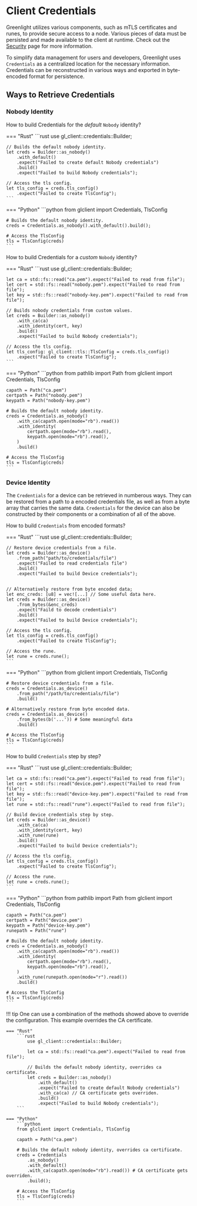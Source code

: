 # Client Credentials

Greenlight utilizes various components, such as mTLS certificates and 
runes, to provide secure access to a node. 
Various pieces of data must be persisted and made available to the client 
at runtime. Check out the [Security][security] page for more information.

To simplify data management for users and developers, Greenlight uses 
`Credentials` as a centralized location for the necessary information. 
Credentials can be reconstructed in various ways and exported in 
byte-encoded format for persistence.

## Ways to Retrieve Credentials

### Nobody Identity

How to build Credentials for the *default* `Nobody` identity?

=== "Rust"
	```rust
	use gl_client::credentials::Builder;

    // Builds the default nobody identity.
	let creds = Builder::as_nobody()
		.with_default()
		.expect("Failed to create default Nobody credentials")
		.build()
		.expect("Failed to build Nobody credentials");

    // Access the tls config.
    let tls_config = creds.tls_config()
		.expect("Failed to create TlsConfig");
	```

=== "Python"
	```python
	from glclient import Credentials, TlsConfig

	# Builds the default nobody identity.
	creds = Credentials.as_nobody().with_default().build();
	
	# Access the TlsConfig
	tls = TlsConfig(creds)
	```

How to build Credentials for a *custom* `Nobody` identity?

=== "Rust"
	```rust
	use gl_client::credentials::Builder;

	let ca = std::fs::read("ca.pem").expect("Failed to read from file");
	let cert = std::fs::read("nobody.pem").expect("Failed to read from file");
	let key = std::fs::read("nobody-key.pem").expect("Failed to read from file");

    // Builds nobody credentials from custom values.
	let creds = Builder::as_nobody()
		.with_ca(ca)
		.with_identity(cert, key)
		.build()
		.expect("Failed to build Nobody credentials");

    // Access the tls config.
    let tls_config: gl_client::tls::TlsConfig = creds.tls_config()
		.expect("Failed to create TlsConfig");
	```

=== "Python"
	```python
	from pathlib import Path
	from glclient import Credentials, TlsConfig

	capath = Path("ca.pem")
	certpath = Path("nobody.pem")
	keypath = Path("nobody-key.pem")

	# Builds the default nobody identity.
	creds = Credentials.as_nobody()
		.with_ca(capath.open(mode="rb").read())
		.with_identity(
			certpath.open(mode="rb").read(),
			keypath.open(mode="rb").read(),
		)
		.build()
	
	# Access the TlsConfig
	tls = TlsConfig(creds)
	```

### Device Identity

The `Credentials` for a device can be retrieved in numberous ways. They can be restored from a path to a encoded credentials file, as well as from a byte array that carries the same data. `Credentials` for the device can also be constructed by their components or a combination of all of the above.

How to build `Credentials` from encoded formats?

=== "Rust"
	```rust
	use gl_client::credentials::Builder;

    // Restore device credentials from a file.
	let creds = Builder::as_device()
		.from_path("path/to/credentials/file")
		.expect("Failed to read credentials file")
		.build()
		.expect("Failed to build Device credentials");


	// Alternatively restore from byte encoded data;
	let enc_creds: [u8] = vec![...] // Some useful data here.
	let creds = Builder::as_device()
		.from_bytes(&enc_creds)
		.expect("Faild to decode credentials")
		.build()
		.expect("Failed to build Device credentials");

    // Access the tls config.
    let tls_config = creds.tls_config()
		.expect("Failed to create TlsConfig");

	// Access the rune.
	let rune = creds.rune();
	```

=== "Python"
	```python
	from glclient import Credentials, TlsConfig

	# Restore device credentials from a file.
	creds = Credentials.as_device()
		.from_path("/path/to/credentials/file")
		.build()

	# Alternatively restore from byte encoded data.
	creds = Credentials.as_device()
		.from_bytes(b('...')) # Some meaningful data
		.build()
	
	# Access the TlsConfig
	tls = TlsConfig(creds)
	```

How to build `Credentials` step by step?

=== "Rust"
	```rust
	use gl_client::credentials::Builder;

	let ca = std::fs::read("ca.pem").expect("Failed to read from file");
	let cert = std::fs::read("device.pem").expect("Failed to read from file");
	let key = std::fs::read("device-key.pem").expect("Failed to read from file");
	let rune = std::fs::read("rune").expect("Failed to read from file");

    // Build device credentials step by step.
	let creds = Builder::as_device()
		.with_ca(ca)
		.with_identity(cert, key)
		.with_rune(rune)
		.build()
		.expect("Failed to build Device credentials");

    // Access the tls config.
    let tls_config = creds.tls_config()
		.expect("Failed to create TlsConfig");

	// Access the rune.
	let rune = creds.rune();
	```

=== "Python"
	```python
	from pathlib import Path
	from glclient import Credentials, TlsConfig

	capath = Path("ca.pem")
	certpath = Path("device.pem")
	keypath = Path("device-key.pem")
	runepath = Path("rune")

	# Builds the default nobody identity.
	creds = Credentials.as_nobody()
		.with_ca(capath.open(mode="rb").read())
		.with_identity(
			certpath.open(mode="rb").read(),
			keypath.open(mode="rb").read(),
		)
		.with_rune(runepath.open(mode="r").read())
		.build()
	
	# Access the TlsConfig
	tls = TlsConfig(creds)
	```

!!! tip
	One can use a combination of the methods showed above to override the configuration. This example overrides the CA certificate.

	=== "Rust"
		```rust
			use gl_client::credentials::Builder;

			let ca = std::fs::read("ca.pem").expect("Failed to read from file");

			// Builds the default nobody identity, overrides ca certificate.
			let creds = Builder::as_nobody()
				.with_default()
				.expect("Failed to create default Nobody credentials")
				.with_ca(ca) // CA certificate gets overriden.
				.build()
				.expect("Failed to build Nobody credentials");
		```
	
	=== "Python"
		```python
		from glclient import Credentials, TlsConfig

		capath = Path("ca.pem")

		# Builds the default nobody identity, overrides ca certificate.
		creds = Credentials
			.as_nobody()
			.with_default()
			.with_ca(capath.open(mode="rb").read()) # CA certificate gets overriden.
			.build();
		
		# Access the TlsConfig
		tls = TlsConfig(creds)
		```


[security]: ./security.md